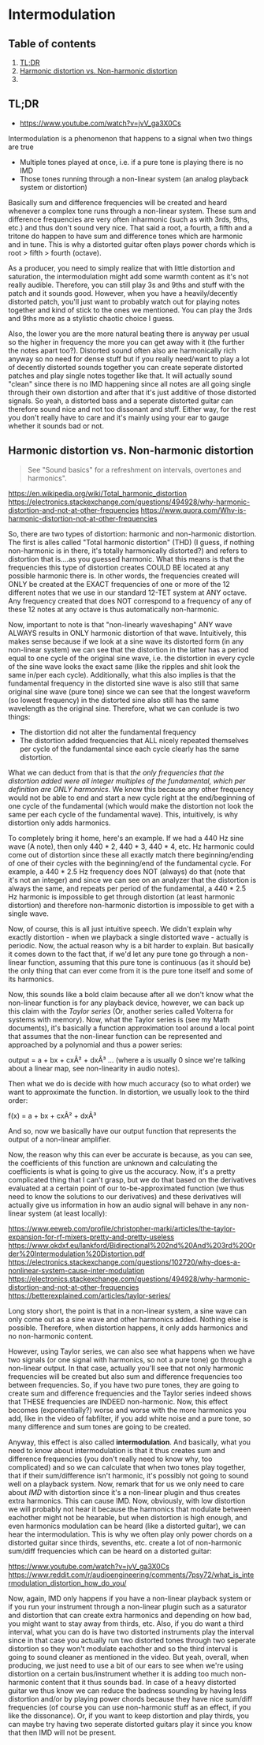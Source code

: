 # Intermodulation
## Table of contents
1. [TL;DR](#tldr)
2. [Harmonic distortion vs. Non-harmonic distortion](#harmonic-distortion-vs-non-harmonic-distortion)
3. 
## TL;DR
- https://www.youtube.com/watch?v=jvV_ga3X0Cs

Intermodulation is a phenomenon that happens to a signal when two things are true
- Multiple tones played at once, i.e. if a pure tone is playing there is no IMD
- Those tones running through a non-linear system (an analog playback system or distortion)

Basically sum and difference frequencies will be created and heard whenever a complex tone runs through a non-linear system. These sum and difference frequencies are very often inharmonic (such as with 3rds, 9ths, etc.) and thus don't sound very nice. That said a root, a fourth, a fifth and a tritone do happen to have sum and difference tones which are harmonic and in tune. This is why a distorted guitar often plays power chords which is root > fifth > fourth (octave).

As a producer, you need to simply realize that with little distortion and saturation, the intermodulation might add some warmth content as it's not really audible. Therefore, you can still play 3s and 9ths and stuff with the patch and it sounds good. However, when you have a heavily/decently distorted patch, you'll just want to probably watch out for playing notes together and kind of stick to the ones we mentioned. You can play the 3rds and 9ths more as a stylistic chaotic choice I guess. 

Also, the lower you are the more natural beating there is anyway per usual so the higher in frequency the more you can get away with it (the further the notes apart too?). Distorted sound often also are harmonically rich anyway so no need for dense stuff but if you really need/want to play a lot of decently distorted sounds together you can create seperate distorted patches and play single notes together like that. It will actually sound "clean" since there is no IMD happening since all notes are all going single through their own distortion and after that it's just additive of those distorted signals. So yeah, a distorted bass and a seperate distorted guitar can therefore sound nice and not too dissonant and stuff. Either way, for the rest you don't really have to care and it's mainly using your ear to gauge whether it sounds bad or not.

## Harmonic distortion vs. Non-harmonic distortion
> See "Sound basics" for a refreshment on intervals, overtones and harmonics".

https://en.wikipedia.org/wiki/Total_harmonic_distortion
https://electronics.stackexchange.com/questions/494928/why-harmonic-distortion-and-not-at-other-frequencies
https://www.quora.com/Why-is-harmonic-distortion-not-at-other-frequencies

So, there are two types of distortion: harmonic and non-harmonic distortion. The first is alles called "Total harmonic distortion" (THD) (I guess, if nothing non-harmonic is in there, it's totally harmonically distorted?) and refers to distortion that is....as you guessed harmonic. What this means is that the frequencies this type of distortion creates COULD BE located at any possible harmonic there is. In other words, the frequencies created will ONLY be created at the EXACT frequencies of one or more of the 12 different notes that we use in our standard 12-TET system at ANY octave. Any frequency created that does NOT correspond to a frequency of any of these 12 notes at any octave is thus automatically non-harmonic.

Now, important to note is that "non-linearly waveshaping" ANY wave ALWAYS results in ONLY harmonic distortion of that wave. Intuitively, this makes sense because if we look at a sine wave its distorted form (in any non-linear system) we can see that the distortion in the latter has a period equal to one cycle of the original sine wave, i.e. the distortion in every cycle of the sine wave looks the exact same (like the ripples and shit look the same in/per each cycle). Additionally, what this also implies is that the fundamental frequency in the distorted sine wave is also still that same original sine wave (pure tone) since we can see that the longest waveform (so lowest frequency) in the distorted sine also still has the same wavelength as the original sine. Therefore, what we can conlude is two things:

- The distortion did not alter the fundamental frequency
- The distortion added frequencies that ALL nicely repeated themselves per cycle of the fundamental since each cycle clearly has the same distortion.

What we can deduct from that is that *the only frequencies that the distortion added were all integer multiples of the fundamental, which per definition are ONLY harmonics*. We know this because any other frequency would not be able to end and start a new cycle right at the end/beginning of one cycle of the fundamental (which would make the distortion not look the same per each cycle of the fundamental wave). This, intuitively, is why distortion only adds harmonics.

To completely bring it home, here's an example. If we had a 440 Hz sine wave (A note), then only 440 * 2, 440 * 3, 440 * 4, etc. Hz harmonic could come out of distortion since these all exactly match there beginning/ending of one of their cycles with the beginning/end of the fundamental cycle. For example, a 440 * 2.5 Hz frequency does NOT (always) do that (note that it's not an integer) and since we can see on an analyzer that the distortion is always the same, and repeats per period of the fundamental, a 440 * 2.5 Hz harmonic is impossible to get through distortion (at least harmonic distortion) and therefore non-harmonic distortion is impossible to get with a single wave.

Now, of course, this is all just intuitive speech. We didn't explain why exactly distortion - when we playback a single distorted wave - actually is periodic. Now, the actual reason why is a bit harder to explain. But basically it comes down to the fact that, if we'd let any pure tone go through a non-linear function, assuming that this pure tone is continuous (as it should be) the only thing that can ever come from it is the pure tone itself and some of its harmonics.

Now, this sounds like a bold claim because after all we don't know what the non-linear function is for any playback device, however, we can back up this claim with the *Taylor series* (Or, another series called Volterra for systems with memory). Now, what the Taylor series is (see my Math documents), it's basically a function approximation tool around a local point that assumes that the non-linear function can be represented and approached by a polynomial and thus a power series:

output =  a + bx + cxÂ² + dxÂ³ ... (where a is usually 0 since we're talking about a linear map, see non-linearity in audio notes).

Then what we do is decide with how much accuracy (so to what order) we want to approximate the function. In distortion, we usually look to the third order:

f(x) =  a + bx + cxÂ² + dxÂ³

And so, now we basically have our output function that represents the output of a non-linear amplifier.

Now, the reason why this can ever be accurate is because, as you can see, the coefficients of this function are unknown and calculating the coefficients is what is going to give us the accuracy. Now, it's a pretty complicated thing that I can't grasp, but we do that based on the derivatives evaluated at a certain point of our to-be-approximated function (we thus need to know the solutions to our derivatives) and these derivatives will actually give us information in how an audio signal will behave in any non-linear system (at least locally):

https://www.eeweb.com/profile/christopher-marki/articles/the-taylor-expansion-for-rf-mixers-pretty-and-pretty-useless
https://www.okdxf.eu/lankford/Bidirectional%202nd%20And%203rd%20Order%20Intermodulation%20Distortion.pdf
https://electronics.stackexchange.com/questions/102720/why-does-a-nonlinear-system-cause-inter-modulation
https://electronics.stackexchange.com/questions/494928/why-harmonic-distortion-and-not-at-other-frequencies
https://betterexplained.com/articles/taylor-series/

Long story short, the point is that in a non-linear system, a sine wave can only come out as a sine wave and other harmonics added. Nothing else is possible. Therefore, when distortion happens, it only adds harmonics and no non-harmonic content.

However, using Taylor series, we can also see what happens when we have two signals (or one signal with harmonics, so not a pure tone) go through a non-linear output. In that case, actually you'll see that not only harmonic frequencies will be created but also sum and difference frequencies too between frequencies. So, if you have two pure tones, they are going to create sum and difference frequencies and the Taylor series indeed shows that THESE frequencies are INDEED non-harmonic. Now, this effect becomes (exponentially?) worse and worse with the more harmonics you add, like in the video of fabfilter, if you add white noise and a pure tone, so many difference and sum tones are going to be created.

Anyway, this effect is also called **intermodulation**. And basically, what you need to know about intermodulation is that it thus creates sum and difference frequencies (you don't really need to know why, too complicated) and so we can calculate that when two tones play together, that if their sum/difference isn't harmonic, it's possibly not going to sound well on a playback system. Now, remark that for us we only need to care about *IMD* with distortion since it's a non-linear plugin and thus creates extra harmonics. This can cause IMD. Now, obviously, with low distortion we will probably not hear it because the harmonics that modulate between eachother might not be hearable, but when distortion is high enough, and even harmonics modulation can be heard (like a distorted guitar), we can hear the intermodulation. This is why we often play only power chords on a distorted guitar since thirds, sevenths, etc. create a lot of non-harmonic sum/diff frequencies which can be heard on a distorted guitar:

https://www.youtube.com/watch?v=jvV_ga3X0Cs
https://www.reddit.com/r/audioengineering/comments/7psy72/what_is_intermodulation_distortion_how_do_you/

Now, again, IMD only happens if you have a non-linear playback system or if you run your instrument through a non-linear plugin such as a saturator and distortion that can create extra harmonics and depending on how bad, you might want to stay away from thirds, etc. Also, if you do want a third interval, what you can do is have two distorted instruments play the interval since in that case you actually run two distorted tones through two seperate distortion so they won't modulate eachother and so the third interval is going to sound cleaner as mentioned in the video. But yeah, overall, when producing, we just need to use a bit of our ears to see when we're using distortion on a certain bus/instrument whether it is adding too much non-harmonic content that it thus sounds bad. In case of a heavy distorted guitar we thus know we can reduce the badness sounding by having less distortion and/or by playing power chords because they have nice sum/diff frequencies (of course you can use non-harmonic stuff as an effect, if you like the dissonance). Or, if you want to keep distortion and play thirds, you can maybe try having two seperate distorted guitars play it since you know that then IMD will not be present.

